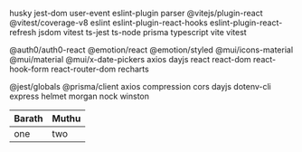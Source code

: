 husky
jest-dom
user-event
eslint-plugin
parser
@vitejs/plugin-react
@vitest/coverage-v8
eslint
eslint-plugin-react-hooks
eslint-plugin-react-refresh
jsdom
vitest
ts-jest
ts-node
prisma
typescript
vite
vitest

 @auth0/auth0-react
 @emotion/react
 @emotion/styled
 @mui/icons-material
 @mui/material
 @mui/x-date-pickers
 axios
 dayjs
 react
 react-dom
 react-hook-form
 react-router-dom
 recharts

@jest/globals
@prisma/client
axios
compression
cors
dayjs
dotenv-cli
express
helmet
morgan
nock
winston

|Barath|Muthu|
|----|----|
|one  |two
